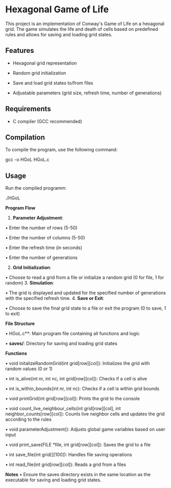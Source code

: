 # Hexagonal Game of Life

This project is an implementation of Conway's Game of Life on a hexagonal grid. The game simulates the life and death of cells based on predefined rules and allows for saving and loading grid states.

## Features

- Hexagonal grid representation

- Random grid initialization

- Save and load grid states to/from files

- Adjustable parameters (grid size, refresh time, number of generations)

## Requirements

- C compiler (GCC recommended)

## Compilation

To compile the program, use the following command:

gcc -o HGoL HGoL.c

## Usage

Run the compiled programm:

./HGoL

**Program Flow**

1. **Parameter Adjustment**:

  • Enter the number of rows (5-50)

  • Enter the number of columns (5-50)

  • Enter the refresh time (in seconds)

  • Enter the number of generations

2. **Grid Initialization**:

  • Choose to read a grid from a file or initialize a random grid (0 for file, 1 for random)
3. **Simulation**:

  • The grid is displayed and updated for the specified number of generations with the specified refresh time.
4. **Save or Exit**:

  • Choose to save the final grid state to a file or exit the program (0 to save, 1 to exit)

**File Structure**

• HGoL.c**: Main program file containing all functions and logic

• **saves/**: Directory for saving and loading grid states

**Functions**

• void initalizeRandomGrid(int grid[row][col]): Initializes the grid with random values (0 or 1)

• int is_alive(int nr, int nc, int grid[row][col]): Checks if a cell is alive

• int is_within_bounds(int nr, int nc): Checks if a cell is within grid bounds

• void printGrid(int grid[row][col]): Prints the grid to the console

• void count_live_neighbour_cells(int grid[row][col], int neighbor_counts[row][col]): Counts live neighbor cells and updates the grid according to the rules

• void parameterAdjustment(): Adjusts global game variables based on user input

• void print_save(FILE *file, int grid[row][col]): Saves the grid to a file

• int save_file(int grid[][100]): Handles file saving operations

• int read_file(int grid[row][col]): Reads a grid from a files 

**Notes**
• Ensure the saves directory exists in the same location as the executable for saving and loading grid states.
